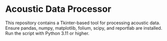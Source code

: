 # Acoustic Data Processor

This repository contains a Tkinter-based tool for processing acoustic data. Ensure pandas, numpy, matplotlib, folium, scipy, and reportlab are installed. Run the script with Python 3.11 or higher.
